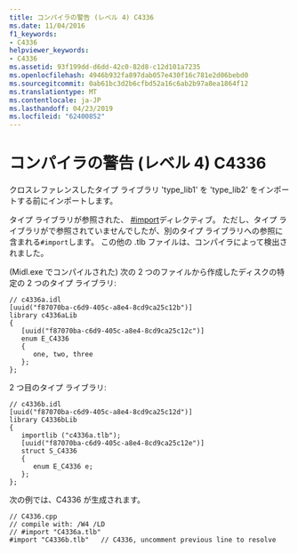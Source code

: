 ```yaml
---
title: コンパイラの警告 (レベル 4) C4336
ms.date: 11/04/2016
f1_keywords:
- C4336
helpviewer_keywords:
- C4336
ms.assetid: 93f199dd-d6dd-42c0-82d8-c12d101a7235
ms.openlocfilehash: 4946b932fa897dab057e430f16c781e2d06bebd0
ms.sourcegitcommit: 0ab61bc3d2b6cfbd52a16c6ab2b97a8ea1864f12
ms.translationtype: MT
ms.contentlocale: ja-JP
ms.lasthandoff: 04/23/2019
ms.locfileid: "62400852"
---
```

# <a name="compiler-warning-level-4-c4336"></a>コンパイラの警告 (レベル 4) C4336

クロスレファレンスしたタイプ ライブラリ 'type_lib1' を 'type_lib2' をインポートする前にインポートします。

タイプ ライブラリが参照された、 [#import](../../preprocessor/hash-import-directive-cpp.md)ディレクティブ。 ただし、タイプ ライブラリがで参照されていませんでしたが、別のタイプ ライブラリへの参照に含まれる`#import`します。 この他の .tlb ファイルは、コンパイラによって検出されました。

(Midl.exe でコンパイルされた) 次の 2 つのファイルから作成したディスクの特定の 2 つのタイプ ライブラリ:

```
// c4336a.idl
[uuid("f87070ba-c6d9-405c-a8e4-8cd9ca25c12b")]
library c4336aLib
{
   [uuid("f87070ba-c6d9-405c-a8e4-8cd9ca25c12c")]
   enum E_C4336
   {
      one, two, three
   };
};
```

2 つ目のタイプ ライブラリ:

```
// c4336b.idl
[uuid("f87070ba-c6d9-405c-a8e4-8cd9ca25c12d")]
library C4336bLib
{
   importlib ("c4336a.tlb");
   [uuid("f87070ba-c6d9-405c-a8e4-8cd9ca25c12e")]
   struct S_C4336
   {
      enum E_C4336 e;
   };
};
```

次の例では、C4336 が生成されます。

```
// C4336.cpp
// compile with: /W4 /LD
// #import "C4336a.tlb"
#import "C4336b.tlb"   // C4336, uncomment previous line to resolve
```